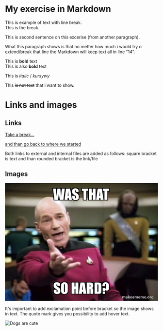 <!-- Example of title -->
My exercise in Markdown
===
<!-- Here comes the table of content -->

<!-- Example of paragraph of text with line break -->

This is example of text with line break.  
This is the break.

This is second sentence on this excerise (from another paragraph).

<!-- Example of another paragraph -->
What this paragraph shows is that no metter how much i would try o extend/break that line the Markdown will keep text all in line "14".
<!-- Example of bold -->
This is **bold** text  
This is also __bold__ text

<!-- Example of italic  -->
This is _italic_ / _kursywy_

<!-- Example of text striketought  -->
This ~~is not text~~ that i want to show.

<!-- Example of headers -->
# Links and images
## Links


<!-- Example of external link -->

[Take a break...](https://www.youtube.com/watch?v=dQw4w9WgXcQ)

<!-- Example of link to another file -->

[and than go back to where we started](Empty.md)

Both links to external and internal files are added as follows: square bracket is text and than rounded bracket is the link/file

## Images

<!-- Example of an image from local file -->

![It is what it is](./Images/was-that-so-6572b19243.jpeg "memes")

It's important to add exclamation point before bracket so the image shows in text. The quote mark gives you possibility to add hover text.

<!-- Example of an image from internet/external links -->

![Dogs are cute](https://picsum.photos/id/237/536/354)

<!-- Example of an image with hover text -->

<!-- Example of equation or inline code -->

<!-- Example of a block of code -->

<!-- Example of code highlighting -->

<!-- Example of quote -->

<!-- Example of bullet list -->

<!-- Example of numbered list -->

<!-- Example of table -->

<!-- Paragraph after table -->